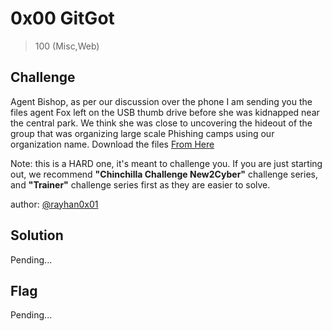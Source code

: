 # 0x00 GitGot
> 100 (Misc,Web)

## Challenge

Agent Bishop, as per our discussion over the phone I am sending you the files agent Fox left on the USB thumb drive before she was kidnapped near the central park.
We think she was close to uncovering the hideout of the group that was organizing large scale Phishing camps using our organization name. Download the files [From Here](https://github.com/logicoverflow/sans-new2cyber-ctf/blob/main/fox/0x00/fox.zip)

Note: this is a HARD one, it's meant to challenge you. If you are just starting out, we recommend **"Chinchilla Challenge New2Cyber"** challenge series, and **"Trainer"** challenge series first as they are easier to solve.

author: [@rayhan0x01](https://twitter.com/rayhan0x01)

## Solution

Pending...

## Flag

Pending...
